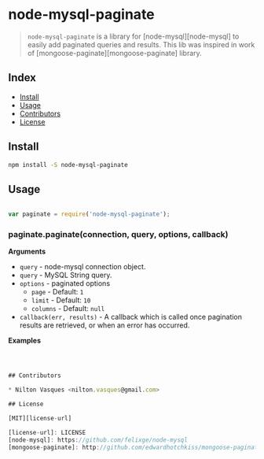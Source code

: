 
# node-mysql-paginate


> `node-mysql-paginate` is a library for [node-mysql][node-mysql] to easily add paginated queries and results. This lib was inspired in work of [mongoose-paginate][mongoose-paginate] library.  


## Index

* [Install](#install)
* [Usage](#usage)
* [Contributors](#contributors)
* [License](#license)


## Install

```bash
npm install -S node-mysql-paginate
```


## Usage

```js

var paginate = require('node-mysql-paginate');

```

### paginate.paginate(connection, query, options, callback)

**Arguments**

* `query` - node-mysql connection object.
* `query` - MySQL String query.
* `options` - paginated options  
  - `page` - Default: `1`
  - `limit` - Default: `10`
  - `columns` - Default: `null`
* `callback(err, results)` - A callback which is called once pagination results are retrieved, or when an error has occurred.

**Examples**

```js
```

```js


## Contributors

* Nilton Vasques <nilton.vasques@gmail.com>

## License

[MIT][license-url]

[license-url]: LICENSE
[node-mysql]: https://github.com/felixge/node-mysql 
[mongoose-paginate]: http://github.com/edwardhotchkiss/mongoose-paginate
